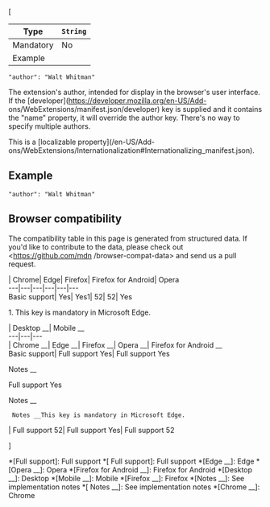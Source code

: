 [

Type| `String`  
---|---  
Mandatory| No  
Example| 

    
    
    "author": "Walt Whitman"

  


The extension's author, intended for display in the browser's user interface.
If the [developer](https://developer.mozilla.org/en-US/Add-
ons/WebExtensions/manifest.json/developer) key is supplied and it contains the
"name" property, it will override the author key. There's no way to specify
multiple authors.



This is a [localizable property](/en-US/Add-
ons/WebExtensions/Internationalization#Internationalizing_manifest.json).



## Example



    
    
    "author": "Walt Whitman"



## Browser compatibility



The compatibility table in this page is generated from structured data. If
you'd like to contribute to the data, please check out <https://github.com/mdn
/browser-compat-data> and send us a pull request.



| Chrome| Edge| Firefox| Firefox for Android| Opera  
---|---|---|---|---|---  
Basic support|  Yes|  Yes1| 52| 52|  Yes  
  
1\. This key is mandatory in Microsoft Edge.

| Desktop __| Mobile __  
---|---|---  
| Chrome __| Edge __| Firefox __| Opera __| Firefox for Android __  
Basic support|  Full support Yes| Full support Yes

Notes __

Full support Yes

Notes __

     Notes __This key is mandatory in Microsoft Edge.
|  Full support 52| Full support Yes| Full support 52  
  
]

  *[Full support]: Full support
  *[ Full support]: Full support
  *[Edge __]: Edge
  *[Opera __]: Opera
  *[Firefox for Android __]: Firefox for Android
  *[Desktop __]: Desktop
  *[Mobile __]: Mobile
  *[Firefox __]: Firefox
  *[Notes __]: See implementation notes
  *[ Notes __]: See implementation notes
  *[Chrome __]: Chrome

